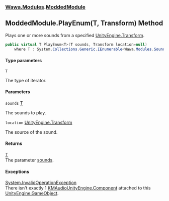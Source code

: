 ### [Wawa.Modules](Wawa.Modules.md 'Wawa.Modules').[ModdedModule](ModdedModule.md 'Wawa.Modules.ModdedModule')

## ModdedModule.PlayEnum<T>(T, Transform) Method

Plays one or more sounds from a specified [UnityEngine.Transform](https://docs.microsoft.com/en-us/dotnet/api/UnityEngine.Transform 'UnityEngine.Transform').

```csharp
public virtual T PlayEnum<T>(T sounds, Transform location=null)
    where T : System.Collections.Generic.IEnumerable<Wawa.Modules.Sound>;
```
#### Type parameters

<a name='Wawa.Modules.ModdedModule.PlayEnum_T_(T,Transform).T'></a>

`T`

The type of iterator.
#### Parameters

<a name='Wawa.Modules.ModdedModule.PlayEnum_T_(T,Transform).sounds'></a>

`sounds` [T](ModdedModule.PlayEnum(T,Transform).md#Wawa.Modules.ModdedModule.PlayEnum_T_(T,Transform).T 'Wawa.Modules.ModdedModule.PlayEnum<T>(T, Transform).T')

The sounds to play.

<a name='Wawa.Modules.ModdedModule.PlayEnum_T_(T,Transform).location'></a>

`location` [UnityEngine.Transform](https://docs.microsoft.com/en-us/dotnet/api/UnityEngine.Transform 'UnityEngine.Transform')

The source of the sound.

#### Returns
[T](ModdedModule.PlayEnum(T,Transform).md#Wawa.Modules.ModdedModule.PlayEnum_T_(T,Transform).T 'Wawa.Modules.ModdedModule.PlayEnum<T>(T, Transform).T')  
The parameter [sounds](ModdedModule.PlayEnum(T,Transform).md#Wawa.Modules.ModdedModule.PlayEnum_T_(T,Transform).sounds 'Wawa.Modules.ModdedModule.PlayEnum<T>(T, Transform).sounds').

#### Exceptions

[System.InvalidOperationException](https://docs.microsoft.com/en-us/dotnet/api/System.InvalidOperationException 'System.InvalidOperationException')  
There isn't exactly 1 [KMAudio](https://docs.microsoft.com/en-us/dotnet/api/KMAudio 'KMAudio')[UnityEngine.Component](https://docs.microsoft.com/en-us/dotnet/api/UnityEngine.Component 'UnityEngine.Component') attached to this [UnityEngine.GameObject](https://docs.microsoft.com/en-us/dotnet/api/UnityEngine.GameObject 'UnityEngine.GameObject').